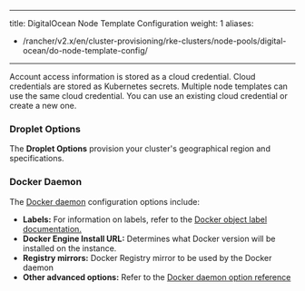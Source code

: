 ---
title: DigitalOcean Node Template Configuration
weight: 1
aliases:
  - /rancher/v2.x/en/cluster-provisioning/rke-clusters/node-pools/digital-ocean/do-node-template-config/
----

Account access information is stored as a cloud credential. Cloud credentials are stored as Kubernetes secrets. Multiple node templates can use the same cloud credential. You can use an existing cloud credential or create a new one.

### Droplet Options

The **Droplet Options** provision your cluster's geographical region and specifications.

### Docker Daemon

The [Docker daemon](https://docs.docker.com/engine/docker-overview/#the-docker-daemon) configuration options include:

- **Labels:** For information on labels, refer to the [Docker object label documentation.](https://docs.docker.com/config/labels-custom-metadata/)
- **Docker Engine Install URL:** Determines what Docker version will be installed on the instance.
- **Registry mirrors:** Docker Registry mirror to be used by the Docker daemon
- **Other advanced options:** Refer to the [Docker daemon option reference](https://docs.docker.com/engine/reference/commandline/dockerd/)
